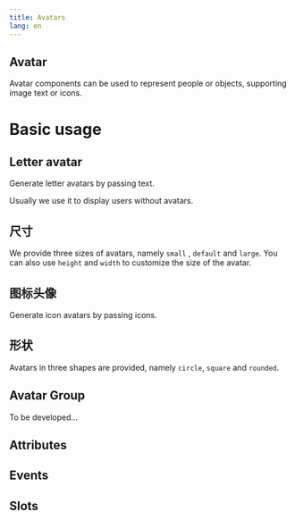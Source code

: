 ```yaml
---
title: Avatars
lang: en
---
```


<script setup lang="ts">
  import props from "../../../example/avatar/description/en-props.ts";
  import events from "../../../example/avatar/description/en-events.ts";
  import slots from "../../../example/avatar/description/en-slots.ts";
</script>

## Avatar

Avatar components can be used to represent people or objects, supporting image text or icons.

# Basic usage

<demo src="../../../example/avatar/base.vue"></demo>

## Letter avatar

Generate letter avatars by passing text.
<demo src="../../../example/avatar/letter.vue"></demo>

Usually we use it to display users without avatars.
<demo src="../../../example/avatar/no-avatar.vue"></demo>

## 尺寸

We provide three sizes of avatars, namely ```small``` , ````default```` and ```large```. You can also use ```height``` and ```width``` to customize the size of the avatar.
<demo src="../../../example/avatar/size.vue"></demo>

## 图标头像

Generate icon avatars by passing icons.
<demo src="../../../example/avatar/icon.vue"></demo>

## 形状

Avatars in three shapes are provided, namely ```circle```, ```square``` and ```rounded```.
<demo src="../../../example/avatar/shape.vue"></demo>

## Avatar Group

To be developed...

## Attributes
<table-block type="propsZh" :data="props"></table-block>


## Events
<table-block type="eventsZh" :data="events"></table-block>


## Slots
<table-block type="slotsZh" :data="slots"></table-block>
